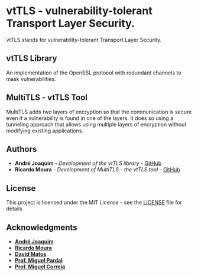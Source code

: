# vtTLS - vulnerability-tolerant Transport Layer Security.

vtTLS stands for vulnerability-tolerant Transport Layer Security.


## vtTLS Library

An implementation of the OpenSSL protocol with redundant channels to mask vulnerabilities.

## MultiTLS - vtTLS Tool

MultiTLS adds two layers of encryption so that the communication is secure even if a vulnerability is found in one of the layers. It does so using a tunneling approach that allows using multiple layers of encryption without modifying existing applications.


## Authors

* **André Joaquim** - *Development of the vtTLS library* - [GitHub](https://github.com/AndreJoaquim)
* **Ricardo Moura** - *Development of MultiTLS - the vtTLS tool* - [GitHub](https://github.com/R3Moura)

## License

This project is licensed under the MIT License - see the [LICENSE](LICENSE.md) file for details

## Acknowledgments

* [**André Joaquim**](https://github.com/AndreJoaquim)
* [**Ricardo Moura**](https://github.com/R3Moura)
* [**David Matos**](https://github.com/davidmatos)
* [**Prof. Miguel Pardal**](https://github.com/miguelpardal)
* [**Prof. Miguel Correia**](https://github.com/mpcorreia)
